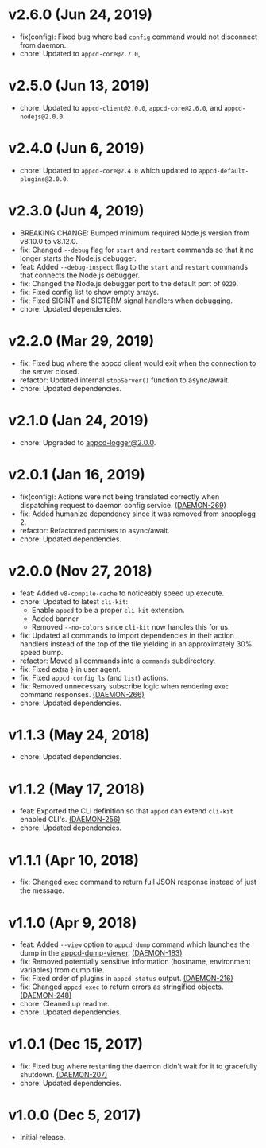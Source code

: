 # v2.6.0 (Jun 24, 2019)

 * fix(config): Fixed bug where bad `config` command would not disconnect from daemon.
 * chore: Updated to `appcd-core@2.7.0`,

# v2.5.0 (Jun 13, 2019)

 * chore: Updated to `appcd-client@2.0.0`, `appcd-core@2.6.0`, and `appcd-nodejs@2.0.0`.

# v2.4.0 (Jun 6, 2019)

 * chore: Updated to `appcd-core@2.4.0` which updated to `appcd-default-plugins@2.0.0`.

# v2.3.0 (Jun 4, 2019)

 * BREAKING CHANGE: Bumped minimum required Node.js version from v8.10.0 to v8.12.0.
 * fix: Changed `--debug` flag for `start` and `restart` commands so that it no longer starts the
   Node.js debugger.
 * feat: Added `--debug-inspect` flag to the `start` and `restart` commands that connects the
   Node.js debugger.
 * fix: Changed the Node.js debugger port to the default port of `9229`.
 * fix: Fixed config list to show empty arrays.
 * fix: Fixed SIGINT and SIGTERM signal handlers when debugging.
 * chore: Updated dependencies.

# v2.2.0 (Mar 29, 2019)

 * fix: Fixed bug where the appcd client would exit when the connection to the server closed.
 * refactor: Updated internal `stopServer()` function to async/await.
 * chore: Updated dependencies.

# v2.1.0 (Jan 24, 2019)

 * chore: Upgraded to appcd-logger@2.0.0.

# v2.0.1 (Jan 16, 2019)

 * fix(config): Actions were not being translated correctly when dispatching request to daemon
   config service.
   [(DAEMON-269)](https://jira.appcelerator.org/browse/DAEMON-269)
 * fix: Added humanize dependency since it was removed from snooplogg 2.
 * refactor: Refactored promises to async/await.
 * chore: Updated dependencies.

# v2.0.0 (Nov 27, 2018)

 * feat: Added `v8-compile-cache` to noticeably speed up execute.
 * chore: Updated to latest `cli-kit`:
   - Enable `appcd` to be a proper `cli-kit` extension.
   - Added banner
   - Removed `--no-colors` since `cli-kit` now handles this for us.
 * fix: Updated all commands to import dependencies in their action handlers instead of the top of the
   file yielding in an approximately 30% speed bump.
 * refactor: Moved all commands into a `commands` subdirectory.
 * fix: Fixed extra `}` in user agent.
 * fix: Fixed `appcd config ls` (and `list`) actions.
 * fix: Removed unnecessary subscribe logic when rendering `exec` command responses.
   [(DAEMON-266)](https://jira.appcelerator.org/browse/DAEMON-266)
 * chore: Updated dependencies.

# v1.1.3 (May 24, 2018)

 * chore: Updated dependencies.

# v1.1.2 (May 17, 2018)

 * feat: Exported the CLI definition so that `appcd` can extend `cli-kit` enabled CLI's.
   [(DAEMON-256)](https://jira.appcelerator.org/browse/DAEMON-256)
 * chore: Updated dependencies.

# v1.1.1 (Apr 10, 2018)

 * fix: Changed `exec` command to return full JSON response instead of just the message.

# v1.1.0 (Apr 9, 2018)

 * feat: Added `--view` option to `appcd dump` command which launches the dump in the
   [appcd-dump-viewer](https://github.com/appcelerator/appcd-dump-viewer).
   [(DAEMON-183)](https://jira.appcelerator.org/browse/DAEMON-183)
 * fix: Removed potentially sensitive information (hostname, environment variables) from dump file.
 * fix: Fixed order of plugins in `appcd status` output.
   [(DAEMON-216)](https://jira.appcelerator.org/browse/DAEMON-216)
 * fix: Changed `appcd exec` to return errors as stringified objects.
   [(DAEMON-248)](https://jira.appcelerator.org/browse/DAEMON-248)
 * chore: Cleaned up readme.
 * chore: Updated dependencies.

# v1.0.1 (Dec 15, 2017)

 * fix: Fixed bug where restarting the daemon didn't wait for it to gracefully shutdown.
   [(DAEMON-207)](https://jira.appcelerator.org/browse/DAEMON-207)
 * chore: Updated dependencies.

# v1.0.0 (Dec 5, 2017)

 - Initial release.

